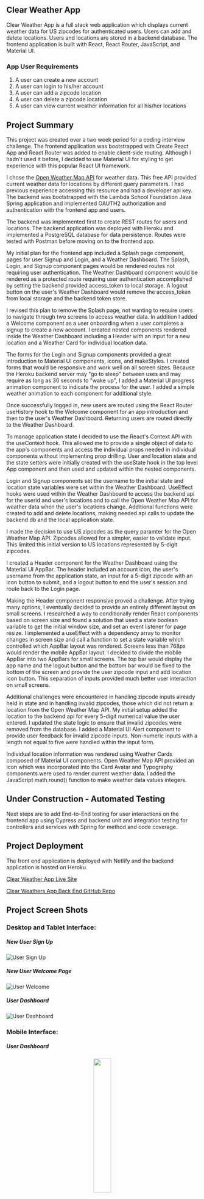 ## Clear Weather App

Clear Weather App is a full stack web application which displays current weather data for US zipcodes for authenticated users. Users can add and delete locations. Users and locations are stored in a backend database. The frontend application is built with React, React Router, JavaScript, and Material UI.

### App User Requirements
1. A user can create a new account
2. A user can login to his/her account
3. A user can add a zipcode location
4. A user can delete a zipcode location
5. A user can view current weather information for all his/her locations

## Project Summary

This project was created over a two week period for a coding interview challenge. The frontend application was bootstrapped with Create React App and React Router was added to enable client-side routing. Although I hadn't used it before, I decided to use Material UI for styling to get experience with this popular React UI framework. 

I chose the [Open Weather Map API](https://openweathermap.org/api) for weather data. This free API provided current weather data for locations by different query parameters. I had previous experience accessing this resource and had a developer api key. The backend was bootstrapped with the Lambda School Foundation Java Spring application and implemented OAUTH2 authorization and authentication with the frontend app and users. 

The backend was implemented first to create REST routes for users and locations. The backend application was deployed with Heroku and implemented a PostgreSQL database for data persistence. Routes were tested with Postman before moving on to the frontend app.

My initial plan for the frontend app included a Splash page component, pages for user Signup and Login, and a Weather Dashboard. The Splash, Login, and Signup component pages would be rendered routes not requiring user authentication. The Weather Dashboard component would be rendered as a protected route requiring user authentication accomplished by setting the backend provided access_token to local storage. A logout button on the user's Weather Dashboard would remove the access_token from local storage and the backend token store. 

I revised this plan to remove the Splash page, not wanting to require users to navigate through two screens to access weather data. In addition I added a Welcome component as a user onboarding when a user completes a signup to create a new account. I created nested components rendered inside the Weather Dashboard including a Header with an input for a new location and a Weather Card for individual location data. 

The forms for the Login and Signup components provided a great introduction to Material UI components, icons, and makeStyles. I created forms that would be responsive and work well on all screen sizes. Because the Heroku backend server may "go to sleep" between uses and may require as long as 30 seconds to "wake up", I added a Material UI progress animation component to indicate the process for the user. I added a simple weather animation to each component for additional style.

Once successfully logged in, new users are routed using the React Router useHistory hook to the Welcome component for an app introduction and then to the user's Weather Dashboard. Returning users are routed directly to the Weather Dashboard.

To manage application state I decided to use the React's Context API with the useContext hook. This allowed me to provide a single object of data to the app's components and access the individual props needed in individual components without implementing prop drilling. User and location state and the state setters were initially created with the useState hook in the top level App component and then used and updated within the nested components.

Login and Signup components set the username to the initial state and location state variables were set within the Weather Dashboard. UseEffect hooks were used within the Weather Dashboard to access the backend api for the userid and user's locations and to call the Open Weather Map API for weather data when the user's locations change. Additional functions were created to add and delete locations, making needed api calls to update the backend db and the local application state.

I made the decision to use US zipcodes as the query paramter for the Open Weather Map API. Zipcodes allowed for a simpler, easier to validate input. This limited this initial version to US locations represented by 5-digit zipcodes.

I created a Header component for the Weather Dashboard using the Material UI AppBar. The header included an account icon, the user's username from the application state, an input for a 5-digit zipcode with an icon button to submit, and a logout button to end the user's session and route back to the Login page. 

Making the Header component responsive proved a challenge. After trying many options, I eventually decided to provide an entirely different layout on small screens. I researched a way to conditionally render React components based on screen size and found a solution that used a state boolean variable to get the initial window size, and set an event listener for page resize. I implemented a useEffect with a dependency array to monitor changes in screen size and call a function to set a state variable which controlled which AppBar layout was rendered. Screens less than 768px would render the mobile AppBar layout. I decided to divide the mobile AppBar into two AppBars for small screens. The top bar would display the app name and the logout button and the bottom bar would be fixed to the bottom of the screen and provide the user zipcode input and add location icon button. This separation of inputs provided much better user interaction on small screens.

Additional challenges were encountered in handling zipcode inputs already held in state and in handling invalid zipcodes, those which did not return a location from the Open Weather Map API. My initial setup added the location to the backend api for every 5-digit numerical value the user entered. I updated the state logic to ensure that invalid zipcodes were removed from the database. I added a Material UI Alert component to provide user feedback for invalid zipcode inputs. Non-numeric inputs with a length not equal to five were handled within the input form.

Individual location information was rendered using Weather Cards composed of Material UI components. Open Weather Map API provided an icon which was incorporated into the Card Avatar and Typography components were used to render current weather data. I added the JavaScript math.round() function to make weather data values integers.

## Under Construction - Automated Testing

Next steps are to add End-to-End testing for user interactions on the frontend app using Cypress and backend unit and integration testing for controllers and services with Spring for method and code coverage. 

## Project Deployment
The front end application is deployed with Netlify and the backend application is hosted on Heroku.

[Clear Weather App Live Site](https://clear-weather.netlify.app/)

[Clear Weathers App Back End GitHub Repo](https://github.com/ginabethrussell/apax_weather_backend/edit/main/README.md)

## Project Screen Shots

### Desktop and Tablet Interface: 

##### New User Sign Up
![User Sign Up](signup.png)

##### New User Welcome Page
![User Welcome](welcome.png)

##### User Dashboard
![User Dashboard](dashboard.png)

### Mobile Interface: 

##### User Dashboard
<div align="center">
  <img src="mobiledashboard.png" width="30%" />
</div>

### Installation and Setup Instructions

Clone the repository. You will need `node` and `npm` installed globally on your machine.  

Installation:

`npm install`  

To Run Test Suite:  

`npm test`  

To Start Server:

`npm start`  

To Visit App:

`localhost:3000/`  


